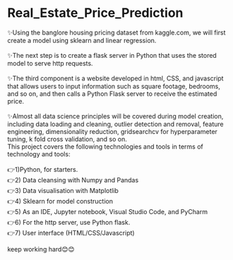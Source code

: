 # Real_Estate_Price_Prediction
✨Using the banglore housing pricing dataset from kaggle.com, we will first create a model using sklearn and linear regression.<br>
<br>
✨The next step is to create a flask server in Python that uses the stored model to serve http requests.<br>
<br>
✨The third component is a website developed in html, CSS, and javascript that allows users to input information such as square footage, bedrooms, and so on, and then calls a Python Flask server to receive the estimated price.<br>
<br>
✨Almost all data science principles will be covered during model creation, including data loading and cleaning, outlier detection and removal, feature engineering, dimensionality reduction, gridsearchcv for hyperparameter tuning, k fold cross validation, and so on.<br> 
This project covers the following technologies and tools in terms of technology and tools:<br>
<br>
👉1)Python, for starters.<br>
👉2) Data cleansing with Numpy and Pandas<br>
👉3) Data visualisation with Matplotlib<br>
👉4) Sklearn for model construction<br>
👉5) As an IDE, Jupyter notebook, Visual Studio Code, and PyCharm<br>
👉6) For the http server, use Python flask.<br>
👉7) User interface (HTML/CSS/Javascript)<br>

keep working hard😊😊
